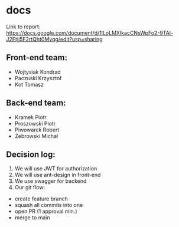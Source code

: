 # docs

Link to report: https://docs.google.com/document/d/1lLoLMXIkacCNsWpFo2-9TAl-J2Ftjj5F2rtQht0Mvqg/edit?usp=sharing

## Front-end team:
- Wojtysiak Kondrad
- Paczuski Krzysztof
- Kot Tomasz

## Back-end team:
- Kramek Piotr
- Proszowski Piotr
- Piwowarek Robert
- Żebrowski Michał


## Decision log:
1. We will use JWT for authorization
2. We will use ant-design in front-end
3. We use swagger for backend
4. Our git flow:
  - create feature branch
  - squash all commits into one
  - open PR (1 approval min.)
  - merge to main
